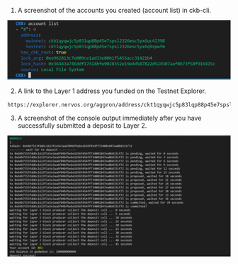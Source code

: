 1. A screenshot of the accounts you created (account list) in ckb-cli.

![account_list](./account_list.png)

2. A link to the Layer 1 address you funded on the Testnet Explorer.

```
https://explorer.nervos.org/aggron/address/ckt1qyqwjc5p83lqp88p45e7spsl2326esc5yx6q9spwfm
```

3. A screenshot of the console output immediately after you have successfully submitted a deposit to Layer 2.

![deposit](./deposit.png)
